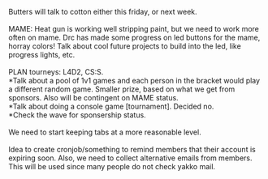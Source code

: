 Butters will talk to cotton either this friday, or next week.<br />
<br />
MAME: Heat gun is working well stripping paint, but we need to work more often on mame. Drc has made some progress on led buttons for the mame, horray colors! Talk about cool future projects to build into the led, like progress lights, etc.<br />
<br />
PLAN tourneys: L4D2, CS:S.<br />
*Talk about a pool of 1v1 games and each person in the bracket would play a different random game. Smaller prize, based on what we get from sponsors. Also will be contingent on MAME status.<br />
*Talk about doing a console game [tournament]. Decided no.<br />
*Check the wave for sponsership status.<br />
<br />
We need to start keeping tabs at a more reasonable level.<br />
<br />
Idea to create cronjob/something to remind members that their account is expiring soon. Also, we need to collect alternative emails from members. This will be used since many people do not check yakko mail.<br />
<br />
<br />

